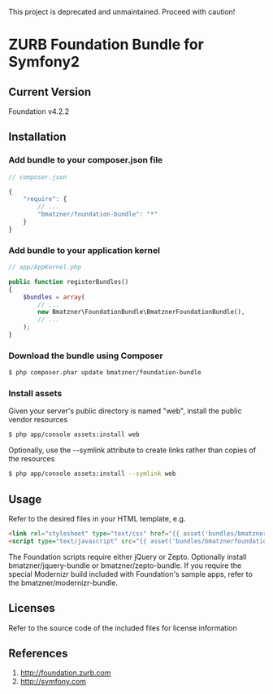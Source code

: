 This project is deprecated and unmaintained. Proceed with caution!

# ZURB Foundation Bundle for Symfony2

## Current Version

Foundation v4.2.2

## Installation

### Add bundle to your composer.json file

``` js
// composer.json

{
    "require": {
		// ...
        "bmatzner/foundation-bundle": "*"
    }
}
```

### Add bundle to your application kernel

``` php
// app/AppKernel.php

public function registerBundles()
{
    $bundles = array(
        // ...
        new Bmatzner\FoundationBundle\BmatznerFoundationBundle(),
        // ...
    );
}
```

### Download the bundle using Composer

``` bash
$ php composer.phar update bmatzner/foundation-bundle
```

### Install assets

Given your server's public directory is named "web", install the public vendor resources

``` bash
$ php app/console assets:install web
```

Optionally, use the --symlink attribute to create links rather than copies of the resources 

``` bash
$ php app/console assets:install --symlink web
```

## Usage

Refer to the desired files in your HTML template, e.g.

``` html
<link rel="stylesheet" type="text/css" href="{{ asset('bundles/bmatznerfoundation/css/foundation.min.css') }}" />
<script type="text/javascript" src="{{ asset('bundles/bmatznerfoundation/js/foundation.min.js') }}"></script>
```

The Foundation scripts require either jQuery or Zepto. Optionally install bmatzner/jquery-bundle or bmatzner/zepto-bundle.
If you require the special Modernizr build included with Foundation's sample apps, refer to the bmatzner/modernizr-bundle.

## Licenses

Refer to the source code of the included files for license information

## References

1. http://foundation.zurb.com
2. http://symfony.com
